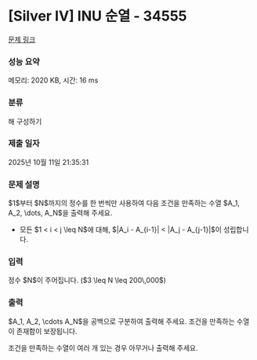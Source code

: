 # [Silver IV] INU 순열 - 34555 

[문제 링크](https://www.acmicpc.net/problem/34555) 

### 성능 요약

메모리: 2020 KB, 시간: 16 ms

### 분류

해 구성하기

### 제출 일자

2025년 10월 11일 21:35:31

### 문제 설명

<p>$1$부터 $N$까지의 정수를 한 번씩만 사용하여 다음 조건을 만족하는 수열 $A_1, A_2, \dots, A_N$을 출력해 주세요.</p>

<ul>
<li>모든 $1 < i < j \leq N$에 대해, $|A_i - A_{i-1}| < |A_j - A_{j-1}|$이 성립합니다.</li>
</ul>

### 입력 

 <p>정수 $N$이 주어집니다. ($3 \leq N \leq 200\,000$)</p>

### 출력 

 <p>$A_1, A_2, \cdots A_N$을 공백으로 구분하여 출력해 주세요. 조건을 만족하는 수열이 존재함이 보장됩니다.</p>

<p>조건을 만족하는 수열이 여러 개 있는 경우 아무거나 출력해 주세요.</p>

